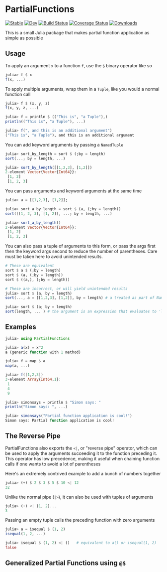 # PartialFunctions

[![Stable](https://img.shields.io/badge/docs-stable-blue.svg)](https://archermarx.github.io/PartialFunctions.jl/stable)
[![Dev](https://img.shields.io/badge/docs-dev-blue.svg)](https://archermarx.github.io/PartialFunctions.jl/dev)
[![Build Status](https://travis-ci.com/archermarx/PartialFunctions.jl.svg?branch=master)](https://travis-ci.com/archermarx/PartialFunctions.jl)
[![Coverage Status](https://coveralls.io/repos/github/archermarx/PartialFunctions.jl/badge.png?branch=master)](https://coveralls.io/github/archermarx/PartialFunctions.jl?branch=master)
[![Downloads](https://shields.io/endpoint?url=https://pkgs.genieframework.com/api/v1/badge/PartialFunctions)](https://pkgs.genieframework.com?packages=PartialFunctions)

This is a small Julia package that makes partial function application as simple as possible

## Usage

To apply an argument `x` to a function `f`, use the `$` binary operator like so

```julia
julia> f $ x
f(x, ...)
```

To apply multiple arguments, wrap them in a `Tuple`, like you would a normal function call
```julia
julia> f $ (x, y, z)
f(x, y, z, ...)
```

```julia
julia> f = println $ (("This is", "a Tuple"),)
println(("This is", "a Tuple"), ...)

julia> f(", and this is an additional argument")
("This is", "a Tuple"), and this is an additional argument
```

You can add keyword arguments by passing a `NamedTuple`
```julia
julia> sort_by_length = sort $ (;by = length)
sort(...; by = length, ...)

julia> sort_by_length([[1,2,3], [1,2]])
2-element Vector{Vector{Int64}}:
 [1, 2]
 [1, 2, 3]
```

You can pass arguments and keyword arguments at the same time
```julia
julia> a = [[1,2,3], [1,2]];

julia> sort_a_by_length = sort $ (a, (;by = length))
sort([[1, 2, 3], [1, 2]], ...; by = length, ...)

julia> sort_a_by_length()
2-element Vector{Vector{Int64}}:
 [1, 2]
 [1, 2, 3]
```

You can also pass a tuple of arguments to this form, or pass the args first then the keyword args second to reduce the number of parentheses. Care must be taken here to avoid unintended results. 

```julia
# These are equivalent
sort $ a $ (;by = length)
sort $ (a, (;by = length))
sort $ ((a,), (;by = length))

# These are incorrect, or will yield unintended results
julia> sort $ (a, by = length)
sort(..., a = [[1,2,3], [1,2]], by = length) # a treated as part of NamedTuple

julia> sort $ (a; by = length)
sort(length, ... ) # the argument is an expression that evaluates to 'length'
```

## Examples

```julia
julia> using PartialFunctions

julia> a(x) = x^2
a (generic function with 1 method)

julia> f = map $ a
map(a, ...)

julia> f([1,2,3])
3-element Array{Int64,1}:
 1
 4
 9
```
 
```julia
julia> simonsays = println $ "Simon says: "
println("Simon says: ", ...)

julia> simonsays("Partial function application is cool!")
Simon says: Partial function application is cool!
```

## The Reverse Pipe

PartialFunctions also exports the `<|`, or "reverse pipe" operator, which can be used to apply the arguments succeeding it to the function preceding it. This operator has low precedence, making it useful when chaining function calls if one wants to avoid a lot of parentheses

Here's an extremely contrived example to add a bunch of numbers together
```julia
julia> (+) $ 2 $ 3 $ 5 $ 10 <| 12
32
```

Unlike the normal pipe (`|>`), it can also be used with tuples of arguments
```julia
julia> (+) <| (1, 2)...
3
```

Passing an empty tuple calls the preceding function with zero arguments
```julia
julia> a = isequal $ (1, 2)
isequal(1, 2, ...)

julia> isequal $ (1, 2) <| ()   # equivalent to a() or isequal(1, 2)
false
```

## Generalized Partial Functions using `@$`
